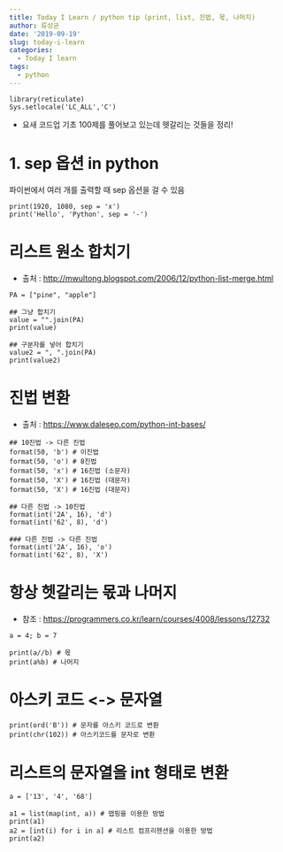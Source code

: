 ```yaml
---
title: Today I Learn / python tip (print, list, 진법, 몫, 나머지)
author: 류성균
date: '2019-09-19'
slug: today-i-learn
categories:
  - Today I learn
tags:
  - python
---
```


<!--more-->

```{r}
library(reticulate)
Sys.setlocale('LC_ALL','C')
```

- 요새 코드업 기초 100제를 풀어보고 있는데 헷갈리는 것들을 정리!

# 1. sep 옵션 in python

파이썬에서 여러 개를 출력할 때 sep 옵션을 걸 수 있음

```{python}
print(1920, 1080, sep = 'x')
print('Hello', 'Python', sep = '-')
```

# 리스트 원소 합치기
- 출처 : http://mwultong.blogspot.com/2006/12/python-list-merge.html
```{python}
PA = ["pine", "apple"]

## 그냥 합치기
value = "".join(PA)
print(value)

## 구분자를 넣어 합치기
value2 = ", ".join(PA)
print(value2)
```


# 진법 변환
- 출처 : https://www.daleseo.com/python-int-bases/
```{python}
## 10진법 -> 다른 진법
format(50, 'b') # 이진법
format(50, 'o') # 8진법
format(50, 'x') # 16진법 (소문자)
format(50, 'X') # 16진법 (대문자)
format(50, 'X') # 16진법 (대문자)
```

```{python}
## 다른 진법 -> 10진법
format(int('2A', 16), 'd')
format(int('62', 8), 'd')
```

```{python}
### 다른 진법 -> 다른 진법
format(int('2A', 16), 'o')
format(int('62', 8), 'X')
```

# 항상 헷갈리는 몫과 나머지
- 참조 : https://programmers.co.kr/learn/courses/4008/lessons/12732
```{python}
a = 4; b = 7

print(a//b) # 몫
print(a%b) # 나머지
```

# 아스키 코드 <-> 문자열
```{python}
print(ord('B')) # 문자를 아스키 코드로 변환
print(chr(102)) # 아스키코드를 문자로 변환
```

# 리스트의 문자열을 int 형태로 변환
```{python}
a = ['13', '4', '68']

a1 = list(map(int, a)) # 맵핑을 이용한 방법
print(a1)
a2 = [int(i) for i in a] # 리스트 컴프리헨션을 이용한 방법
print(a2)
```
